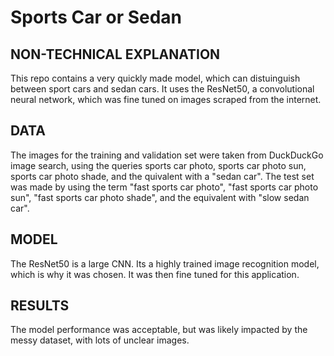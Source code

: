 # Sports Car or Sedan


## NON-TECHNICAL EXPLANATION 
This repo contains a very quickly made model, which can distuinguish between sport cars and sedan cars. It uses the ResNet50, a convolutional neural network, which was fine tuned on images scraped from the internet.

## DATA
The images for the training and validation set were taken from DuckDuckGo image search, using the queries sports car photo, sports car photo sun, sports car photo shade, and the quivalent with a "sedan car". The test set was made by using the term "fast sports car photo", "fast sports car photo sun", "fast sports car photo shade", and the equivalent with "slow sedan car". 

## MODEL 
The ResNet50 is a large CNN. Its a highly trained image recognition model, which is why it was chosen. It was then fine tuned for this application.



## RESULTS
The model performance was acceptable, but was likely impacted by the messy dataset, with lots of unclear images. 
